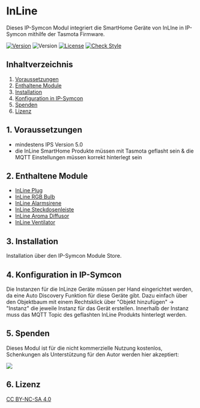 # InLine
Dieses IP-Symcon Modul integriert die SmartHome Geräte von InLIne in IP-Symcon mithilfe der Tasmota Firmware.

[![Version](https://img.shields.io/badge/Symcon-PHPModul-red.svg)](https://www.symcon.de/service/dokumentation/entwicklerbereich/sdk-tools/sdk-php/)
![Version](https://img.shields.io/badge/Symcon%20Version-5.0%20%3E-blue.svg)
[![License](https://img.shields.io/badge/License-CC%20BY--NC--SA%204.0-green.svg)](https://creativecommons.org/licenses/by-nc-sa/4.0/)
[![Check Style](https://github.com/Schnittcher/InLine/workflows/Check%20Style/badge.svg)](https://github.com/Schnittcher/InLine/actions)

## Inhaltverzeichnis
 1. [Voraussetzungen](#1-voraussetzungen)
 2. [Enthaltene Module](#2-enthaltene-module)
 3. [Installation](#3-installation)
 4. [Konfiguration in IP-Symcon](#4-konfiguration-in-ip-symcon)
 5. [Spenden](#5-spenden)
 6. [Lizenz](#6-lizenz)

## 1. Voraussetzungen

* mindestens IPS Version 5.0
* die InLine SmartHome Produkte müssen mit Tasmota geflasht sein & die MQTT Einstellungen müssen korrekt hinterlegt sein

## 2. Enthaltene Module

* [InLine Plug](InLine%20Plug/README.md)
* [InLine RGB Bulb](InLine%20RGB%20Bulb/README.md)
* [InLine Alarmsirene](InLine%20Alarmsirene/README.md)
* [InLine Steckdosenleiste](InLine%20Steckdosenleiste/README.md)
* [InLine Aroma Diffusor](InLine%20Aroma%20Diffusor.md)
* [InLine Ventilator](InLine%20Ventilator/README.md)

## 3. Installation
Installation über den IP-Symcon Module Store.

## 4. Konfiguration in IP-Symcon
Die Instanzen für die InLinze Geräte müssen per Hand eingerichtet werden, da eine Auto Discovery Funktion für diese Geräte gibt.
Dazu einfach über den Objektbaum mit einem Rechtsklick über "Objekt hinzufügen" -> "Instanz" die jeweile Instanz für das Gerät erstellen.
Innerhalb der Instanz muss das MQTT Topic des geflashten InLine Produkts hinterlegt werden.

## 5. Spenden

Dieses Modul ist für die nicht kommerzielle Nutzung kostenlos, Schenkungen als Unterstützung für den Autor werden hier akzeptiert:    

<a href="https://www.paypal.com/cgi-bin/webscr?cmd=_s-xclick&hosted_button_id=EK4JRP87XLSHW" target="_blank"><img src="https://www.paypalobjects.com/de_DE/DE/i/btn/btn_donate_LG.gif" border="0" /></a>

## 6. Lizenz

[CC BY-NC-SA 4.0](https://creativecommons.org/licenses/by-nc-sa/4.0/)